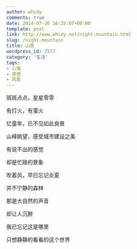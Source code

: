 ```yaml
---
author: whidy
comments: true
date: 2014-07-26 16:35:07+00:00
template: post
link: http://www.whidy.net/night-mountain.html
slug: /night-mountain
title: 山夜
wordpress_id: 2577
category: '生活'
tags:
- 心情
- 感想
- 风景
---
```


斑斑点点，星星零零

有灯火，有萤火

忆童年，已不见如此良景

山峰眺望，感受城市建设之美

有说不出的感觉

却是忙碌的景象



吹着风，早已忘记炎夏

并不宁静的森林

那是大自然的声音

却让人沉醉

我已忘记这是哪里

只想静静的看看的这个世界


